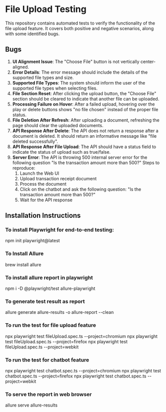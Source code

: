 # File Upload Testing

This repository contains automated tests to verify the functionality of the file upload feature. It covers both positive and negative scenarios, along with some identified bugs.


## Bugs

1. **UI Alignment Issue**: The "Choose File" button is not vertically center-aligned.
2. **Error Details**: The error message should include the details of the supported file types and size.
3. **Supported File Types**: The system should inform the user of the supported file types when selecting files.
4. **File Section Reset**: After clicking the upload button, the "Choose File" section should be cleared to indicate that another file can be uploaded.
5. **Processing Failure on Hover**: After a failed upload, hovering over the play or delete buttons shows "no file chosen" instead of the proper file status.
6. **File Deletion After Refresh**: After uploading a document, refreshing the page should clear the uploaded documents.
7. **API Response After Delete**: The API does not return a response after a document is deleted. It should return an informative message like "file deleted successfully".
8. **API Response After File Upload**: The API should have a status field to indicate the status of upload such as true/false.
9. **Server Error**: The API is throwing 500 internal server error for the following question "Is the transaction amount more than 500?"
    Steps to reproduce:
    1. Launch the Web UI
    2. Upload transaction receipt document
    3. Process the document
    4. Click on the chatbot and ask the following question: "Is the transaction amount more than 500?"
    5. Wait for the API response


## Installation Instructions

### To install Playwright for end-to-end testing:
npm init playwright@latest

### To Install Allure
brew install allure

### To install allure report in playwright
npm i -D @playwright/test allure-playwright

### To generate test result as report
allure generate allure-results -o allure-report --clean 

### To run the test for file upload feature
npx playwright test fileUpload.spec.ts --project=chromium
npx playwright test fileUpload.spec.ts --project=firefox
npx playwright test fileUpload.spec.ts --project=webkit

### To run the test for chatbot feature
npx playwright test chatbot.spec.ts --project=chromium
npx playwright test chatbot.spec.ts --project=firefox
npx playwright test chatbot.spec.ts --project=webkit 


### To serve the report in web browser
allure serve allure-results